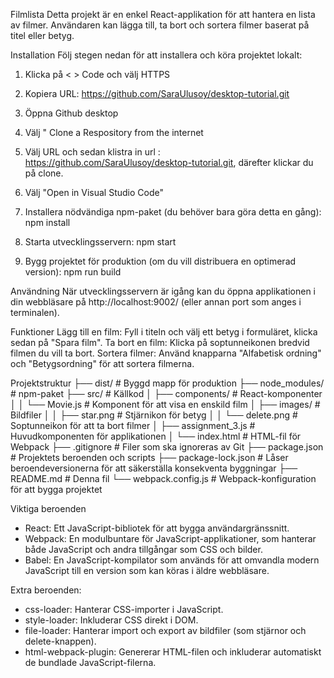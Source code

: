 Filmlista
Detta projekt är en enkel React-applikation för att hantera en lista av filmer. Användaren kan lägga till, ta bort och sortera filmer baserat på titel eller betyg.

Installation
Följ stegen nedan för att installera och köra projektet lokalt:

1. Klicka på < > Code och välj HTTPS

2. Kopiera URL: https://github.com/SaraUlusoy/desktop-tutorial.git

3. Öppna Github desktop

4. Välj " Clone a Respository from the internet

5. Välj URL och sedan klistra in url : https://github.com/SaraUlusoy/desktop-tutorial.git, därefter klickar du på clone. 

6. Välj "Open in Visual Studio Code"

2. Installera nödvändiga npm-paket (du behöver bara göra detta en gång): npm install

3. Starta utvecklingsservern: npm start

4. Bygg projektet för produktion (om du vill distribuera en optimerad version): npm run build

Användning
När utvecklingsservern är igång kan du öppna applikationen i din webbläsare på http://localhost:9002/ (eller annan port som anges i terminalen).

Funktioner
Lägg till en film: Fyll i titeln och välj ett betyg i formuläret, klicka sedan på "Spara film".
Ta bort en film: Klicka på soptunneikonen bredvid filmen du vill ta bort.
Sortera filmer: Använd knapparna "Alfabetisk ordning" och "Betygsordning" för att sortera filmerna.

Projektstruktur
├── dist/                # Byggd mapp för produktion
├── node_modules/        # npm-paket
├── src/                 # Källkod
│   ├── components/      # React-komponenter
│   │   └── Movie.js     # Komponent för att visa en enskild film
│   ├── images/          # Bildfiler
│   │   ├── star.png     # Stjärnikon för betyg
│   │   └── delete.png   # Soptunneikon för att ta bort filmer
│   ├── assignment_3.js  # Huvudkomponenten för applikationen
│   └── index.html       # HTML-fil för Webpack
├── .gitignore           # Filer som ska ignoreras av Git
├── package.json         # Projektets beroenden och scripts
├── package-lock.json    # Låser beroendeversionerna för att säkerställa konsekventa byggningar
├── README.md            # Denna fil
└── webpack.config.js    # Webpack-konfiguration för att bygga projektet

Viktiga beroenden
* React: Ett JavaScript-bibliotek för att bygga användargränssnitt.
* Webpack: En modulbuntare för JavaScript-applikationer, som hanterar både JavaScript och andra tillgångar som CSS och bilder.
* Babel: En JavaScript-kompilator som används för att omvandla modern JavaScript till en version som kan köras i äldre webbläsare.

Extra beroenden:
* css-loader: Hanterar CSS-importer i JavaScript.
* style-loader: Inkluderar CSS direkt i DOM.
* file-loader: Hanterar import och export av bildfiler (som stjärnor och delete-knappen).
* html-webpack-plugin: Genererar HTML-filen och inkluderar automatiskt de bundlade JavaScript-filerna.







